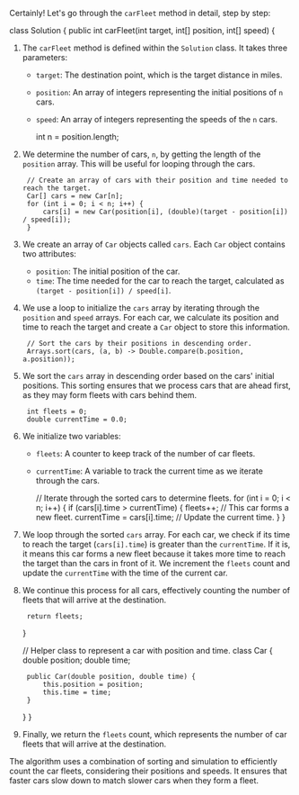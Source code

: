 Certainly! Let's go through the `carFleet` method in detail, step by step:

class Solution {
    public int carFleet(int target, int[] position, int[] speed) {

1. The `carFleet` method is defined within the `Solution` class. It takes three parameters:
    - `target`: The destination point, which is the target distance in miles.
    - `position`: An array of integers representing the initial positions of `n` cars.
    - `speed`: An array of integers representing the speeds of the `n` cars.

        int n = position.length;

2. We determine the number of cars, `n`, by getting the length of the `position` array. This will be useful for looping through the cars.

        // Create an array of cars with their position and time needed to reach the target.
        Car[] cars = new Car[n];
        for (int i = 0; i < n; i++) {
            cars[i] = new Car(position[i], (double)(target - position[i]) / speed[i]);
        }

3. We create an array of `Car` objects called `cars`. Each `Car` object contains two attributes:
    - `position`: The initial position of the car.
    - `time`: The time needed for the car to reach the target, calculated as `(target - position[i]) / speed[i]`.

4. We use a loop to initialize the `cars` array by iterating through the `position` and `speed` arrays. For each car, we calculate its position and time to reach the target and create a `Car` object to store this information.

        // Sort the cars by their positions in descending order.
        Arrays.sort(cars, (a, b) -> Double.compare(b.position, a.position));

5. We sort the `cars` array in descending order based on the cars' initial positions. This sorting ensures that we process cars that are ahead first, as they may form fleets with cars behind them.

        int fleets = 0;
        double currentTime = 0.0;

6. We initialize two variables:
    - `fleets`: A counter to keep track of the number of car fleets.
    - `currentTime`: A variable to track the current time as we iterate through the cars.

        // Iterate through the sorted cars to determine fleets.
        for (int i = 0; i < n; i++) {
            if (cars[i].time > currentTime) {
                fleets++; // This car forms a new fleet.
                currentTime = cars[i].time; // Update the current time.
            }
        }

7. We loop through the sorted `cars` array. For each car, we check if its time to reach the target (`cars[i].time`) is greater than the `currentTime`. If it is, it means this car forms a new fleet because it takes more time to reach the target than the cars in front of it. We increment the `fleets` count and update the `currentTime` with the time of the current car.

8. We continue this process for all cars, effectively counting the number of fleets that will arrive at the destination.

        return fleets;
    }
    
    // Helper class to represent a car with position and time.
    class Car {
        double position;
        double time;
        
        public Car(double position, double time) {
            this.position = position;
            this.time = time;
        }
    }
}

9. Finally, we return the `fleets` count, which represents the number of car fleets that will arrive at the destination.

The algorithm uses a combination of sorting and simulation to efficiently count the car fleets, considering their positions and speeds. It ensures that faster cars slow down to match slower cars when they form a fleet.